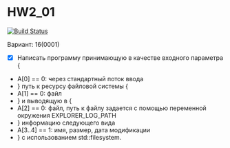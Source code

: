 # HW2_01

[![Build Status](https://travis-ci.org/desta-study/HW2_01.svg?branch=master)](https://travis-ci.org/desta-study/HW2_01)

Вариант: 16(0001)

-[x] Написать программу принимающую в качестве входного параметра
{
- A[0] == 0: через стандартный поток ввода
- } путь к ресурсу файловой системы {
- A[1] == 0: файл
- } и выводящую в {
- A[2] == 0: файл, путь к файлу задается с помощью переменной окружения EXPLORER_LOG_PATH
- } информацию следующего вида
- A[3..4] == 1: имя, размер, дата модификации
- } c использованием std::filesystem.
